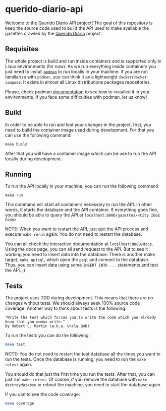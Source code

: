 # querido-diario-api

Welcome to the Querido Diário API project! The goal of this repository is keep
the source code used to build the API used to make available the gazettes crawled
by the [Querido Diário](https://github.com/okfn-brasil/querido-diario) project. 

## Requisites

The whole project is build and run inside containers and is supported only in 
Linux environments (for now). As we run everything inside containers you just need
to install [`podman`](https://podman.io/) to run locally in your machine. If 
you are not familiarize with `podman`, you can think it as a lightweight 
`docker`/`docker-compose`. It exists in almost all Linux distributions packages 
repositories. 

Please, check podman [documentation](https://podman.io/getting-started/installation.html) 
to see how to installed it in your environments. If you face some difficulties 
with podman, let us know!

## Build

In order to be able to run and test your changes in the project, first, you need
to build the container image used during development. For that you can use the
following command:

```
make build
```

After that you will have a container image which can be use to run the API 
locally during development.

## Running

To run the API locally in your machine, you can run the following command:

```
make run
```

This command will start all containers necessary to run the API. In other words,
it starts the database and the API container. If everything goes fine, you 
should be able to query the API at `localhost:8080/gazettes/<City IBGE Code>`

NOTE: When you want to restart the API, just quit the API process and 
execute `make rerun` again. You do not need to restart the database.

You can all check the interactive documentation at `localhost:8080/docs`. Using 
the docs page, you can all send request to the API. But to see it working you
need to insert data into the database. There is another make target, `make apisql`,
which open the `psql` and connect to the database. Thus, you can insert data
using some `INSERT INTO ...` statements and test the API. ;)

## Tests

The project uses TDD during development. This means that there are no changes 
without tests. We should always seek 100% source code coverage. Another way to
think about tests is the following:

```
"Write the test which forces you to write the code which you already know that you wanna write."
By Robert C. Martin (a.k.a. Uncle Bob)
```

To run the tests you can do the following:

```bash
make test
```

NOTE: You do not need to restart the test database all the times you want to
run the tests. Once the database is running, you need to run the `make retest` 
again.

You should do that just the first time you run the tests. After that, you can just
run `make retest`. Of course, if you remove the database with `make destroydatabse`
or reboot the machine, you need to start the database again.

If you can to see the code coverage:

```bash
make coverage
```

